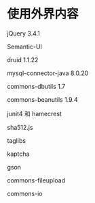 # 使用外界内容

jQuery 3.4.1

Semantic-UI

druid 1.1.22

mysql-connector-java 8.0.20

commons-dbutils 1.7

commons-beanutils 1.9.4

junit4 和 hamecrest

sha512.js

taglibs

kaptcha

gson

commons-fileupload

commons-io